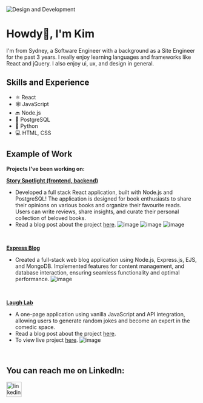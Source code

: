 ![Design and Development](https://media.licdn.com/dms/image/D5616AQHKOywPEBBs6A/profile-displaybackgroundimage-shrink_350_1400/0/1709732979910?e=1718236800&v=beta&t=teen_VGujjo6OWBDHikhhMB0PBXct8eywj0MOHgLD9k)

# Howdy👋, I'm Kim
I'm from Sydney, a Software Engineer with a background as a Site Engineer for the past 3 years. I really enjoy learning languages and frameworks like React and jQuery. I also enjoy ui, ux, and design in general.

## Skills and Experience
* ⚛ React
* 🕸 JavaScript
* 🔙 Node.js
* 📅 PostgreSQL
* 🐍 Python
* 💻 HTML, CSS

## Example of Work

**Projects I've been working on:**

**[Story Spotlight (frontend, ](https://github.com/KimSengThai/StorySpotlight-Frontend) [backend)](https://github.com/KimSengThai/StorySpotlight-Backend)**
- Developed a full stack React application, built with Node.js and PostgreSQL! The application is designed for book enthusiasts to share their opinions on various books and organize their favourite reads. Users can write reviews, share insights, and curate their personal collection of beloved books.
- Read a blog post about the project [here](https://medium.com/@tksthebest3/storyspotlight-my-full-stack-project-a41504bbd929).
![image](https://github.com/KimSengThai/KimSengThai/assets/148199726/3f710bfa-875d-48d1-b4e7-79f7a1b1a1ae)
![image](https://github.com/KimSengThai/KimSengThai/assets/148199726/531fcb6b-e16c-4934-af81-615120512ae0)
![image](https://github.com/KimSengThai/KimSengThai/assets/148199726/8474b561-7b90-46ee-9a4d-fe77d108ea75)
<br>

**[Express Blog](https://github.com/KimSengThai/Express-Blog)**
- Created a full-stack web blog application using Node.js, Express.js, EJS, and MongoDB. Implemented features for content management, and database interaction, ensuring seamless functionality and optimal performance.
![image](https://github.com/KimSengThai/KimSengThai/assets/148199726/daea9998-4327-41fc-a7e3-0f389cc7a598)
<br>

**[Laugh Lab](https://github.com/KimSengThai/Laugh-Lab)**
- A one-page application using vanilla JavaScript and API integration, allowing users to generate random jokes and become an expert in the comedic space.
- Read a blog post about the project [here](https://medium.com/p/49d838725816).
- To view live project [here](https://jokefrontendapi.netlify.app/).
![image](https://github.com/KimSengThai/KimSengThai/assets/148199726/b7e056a2-51e7-46f3-a3b8-3cd4c696b853)
<br>



## You can reach me on LinkedIn:
[<img src='https://cdn.jsdelivr.net/npm/simple-icons@3.0.1/icons/linkedin.svg' alt='linkedin' height='40'>](https://www.linkedin.com/in/kimseng-thai/)  
